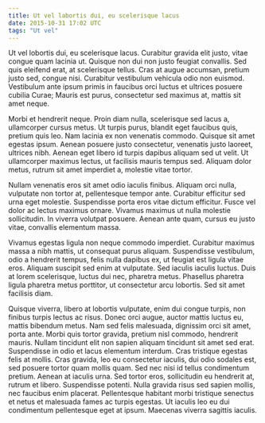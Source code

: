 ```yaml
---
title: Ut vel labortis dui, eu scelerisque lacus
date: 2015-10-31 17:02 UTC
tags: "Ut vel"
---
```


Ut vel lobortis dui, eu scelerisque lacus. Curabitur gravida elit justo, vitae
congue quam lacinia ut. Quisque non dui non justo feugiat convallis. Sed quis
eleifend erat, at scelerisque tellus. Cras at augue accumsan, pretium justo
sed, congue nisi. Curabitur vestibulum vehicula odio non euismod. Vestibulum
ante ipsum primis in faucibus orci luctus et ultrices posuere cubilia Curae;
Mauris est purus, consectetur sed maximus at, mattis sit amet neque.

Morbi et hendrerit neque. Proin diam nulla, scelerisque sed lacus a,
ullamcorper cursus metus. Ut turpis purus, blandit eget faucibus quis, pretium
quis leo. Nam lacinia ex non venenatis commodo. Quisque sit amet egestas ipsum.
Aenean posuere justo consectetur, venenatis justo laoreet, ultrices nibh.
Aenean eget libero id turpis dapibus aliquam sed ut velit. Ut ullamcorper
maximus lectus, ut facilisis mauris tempus sed. Aliquam dolor metus, rutrum sit
amet imperdiet a, molestie vitae tortor.

Nullam venenatis eros sit amet odio iaculis finibus. Aliquam orci nulla,
vulputate non tortor at, pellentesque tempor ante. Curabitur efficitur sed urna
eget molestie. Suspendisse porta eros vitae dictum efficitur. Fusce vel dolor
ac lectus maximus ornare. Vivamus maximus ut nulla molestie sollicitudin. In
viverra volutpat posuere. Aenean ante quam, cursus eu justo vitae, convallis
elementum massa.

Vivamus egestas ligula non neque commodo imperdiet. Curabitur maximus massa a
nibh mattis, ut consequat purus aliquam. Suspendisse vestibulum, odio a
hendrerit tempus, felis nulla dapibus ex, ut feugiat est ligula vitae eros.
Aliquam suscipit sed enim at vulputate. Sed iaculis iaculis luctus. Duis at
lorem scelerisque, luctus dui nec, pharetra metus. Phasellus pharetra ligula
pharetra metus porttitor, ut consectetur arcu lobortis. Sed sit amet facilisis
diam.

Quisque viverra, libero at lobortis vulputate, enim dui congue turpis, non
finibus turpis lectus ac risus. Donec orci augue, auctor mattis luctus eu,
mattis bibendum metus. Nam sed felis malesuada, dignissim orci sit amet, porta
ante. Morbi quis tortor gravida, pretium nisl commodo, hendrerit mauris. Nullam
tincidunt elit non sapien aliquam tincidunt sit amet sed erat. Suspendisse in
odio et lacus elementum interdum. Cras tristique egestas felis at mollis. Cras
gravida, leo eu consectetur iaculis, dui odio sodales est, sed posuere tortor
quam mollis quam. Sed nec nisi id tellus condimentum pretium. Aenean at iaculis
urna. Sed tortor eros, sollicitudin eu hendrerit at, rutrum et libero.
Suspendisse potenti. Nulla gravida risus sed sapien mollis, nec faucibus enim
placerat. Pellentesque habitant morbi tristique senectus et netus et malesuada
fames ac turpis egestas. Ut iaculis leo eu dui condimentum pellentesque eget at
ipsum. Maecenas viverra sagittis iaculis. 
